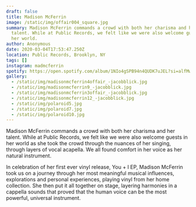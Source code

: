```yaml
---
draft: false
title: Madison McFerrin
image: /static/img/offair004_square.jpg
summary: Madison McFerrin commands a crowd with both her charisma and her
  talent. While at Public Records, we felt like we were also welcome guests in
  her world. 
author: Anonymous
date: 2020-03-04T17:53:47.250Z
location: Public Records, Brooklyn, NY
tags: []
instagram: madmcferrin
spotify: https://open.spotify.com/album/1NIo4gSPB94n4QUDK7uJEL?si=alfMwH_2T_GThf_kgouxVA&dl_branch=1
gallery:
  - /static/img/madisonmcferrin4offair_-jacobblick.jpg
  - /static/img/madisonmcferrin9_-jacobblick.jpg
  - /static/img/madisonmcferrin3offair_-jacobblick.jpg
  - /static/img/madisonmcferrin12_-jacobblick.jpg
  - /static/img/polaroid5.jpg
  - /static/img/polaroid7.jpg
  - /static/img/polaroid10.jpg
---
```

Madison McFerrin commands a crowd with both her charisma and her talent. While at Public Records, we felt like we were also welcome guests in her world as she took the crowd through the nuances of her singing, through layers of vocal acapella. We all found comfort in her voice as her natural instrument. 

In celebration of her first ever vinyl release, You + I EP, Madison McFerrin took us on a journey through her most meaningful musical influences, explorations and personal experiences, playing vinyl from her home collection. She then put it all together on stage, layering harmonies in a cappella sounds that proved that the human voice can be the most powerful, universal instrument.

![]()